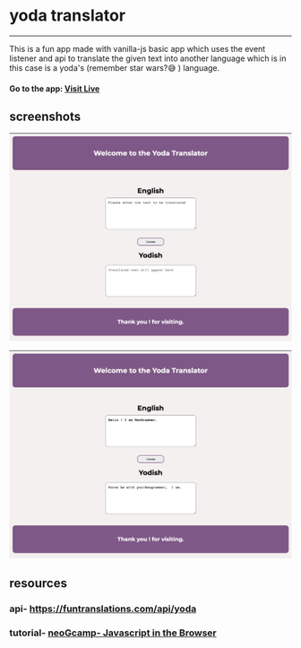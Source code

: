 # yoda translator

****

This is a fun app made with vanilla-js basic app which uses the event listener and api to translate the given text into another language which is in this case is a yoda's (remember star wars?😅 ) language.

#### Go to the app: [Visit Live](https://yoda-translator-neo.netlify.app/)

## screenshots
![banana-translator](img/yoda-without-trans.png)



![banana-translator-translated](img/yoda-with-trans.png)

## resources

### api- https://funtranslations.com/api/yoda
### tutorial- [neoGcamp- Javascript in the Browser](https://www.youtube.com/watch?v=yLZazznWoAs&list=PLzvhQUIpvvuj5KPnyPyWsvgyzNkX_ACPA&index=6)


 

